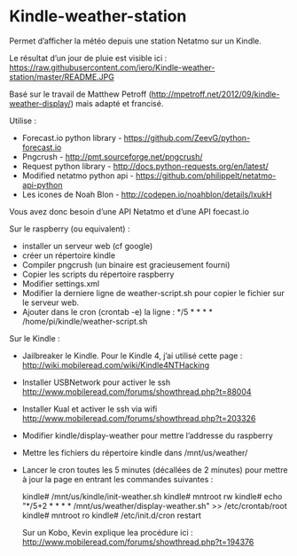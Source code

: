# Kindle-weather-station

Permet d’afficher la météo depuis une station Netatmo sur un Kindle.

Le résultat d’un jour de pluie est visible ici :
https://raw.githubusercontent.com/iero/Kindle-weather-station/master/README.JPG

Basé sur le travail de Matthew Petroff (http://mpetroff.net/2012/09/kindle-weather-display/) mais adapté et francisé.

Utilise :
- Forecast.io python library - https://github.com/ZeevG/python-forecast.io
- Pngcrush - http://pmt.sourceforge.net/pngcrush/
- Request python library - http://docs.python-requests.org/en/latest/
- Modified netatmo python api - https://github.com/philippelt/netatmo-api-python
- Les icones de Noah Blon - http://codepen.io/noahblon/details/lxukH

Vous avez donc besoin d’une API Netatmo et d’une API foecast.io

Sur le raspberry (ou equivalent) :
- installer un serveur web (cf google)
- créer un répertoire kindle
- Compiler pngcrush (un binaire est gracieusement fourni)
- Copier les scripts du répertoire raspberry
- Modifier settings.xml
- Modifier la derniere ligne de weather-script.sh pour copier le fichier sur le serveur web. 
- Ajouter dans le cron (crontab -e) la ligne :
*/5 * * * * /home/pi/kindle/weather-script.sh

Sur le Kindle :

- Jailbreaker le Kindle. Pour le Kindle 4, j’ai utilisé cette page : http://wiki.mobileread.com/wiki/Kindle4NTHacking
- Installer USBNetwork pour activer le ssh http://www.mobileread.com/forums/showthread.php?t=88004
- Installer Kual et activer le ssh via wifi http://www.mobileread.com/forums/showthread.php?t=203326

- Modifier kindle/display-weather pour mettre l’addresse du raspberry
- Mettre les fichiers du répertoire kindle dans /mnt/us/weather/
- Lancer le cron toutes les 5 minutes (décallées de 2 minutes) pour mettre à jour la page en entrant les commandes suivantes :

  kindle# /mnt/us/kindle/init-weather.sh
  kindle# mntroot rw
  kindle# echo "*/5+2 * * * * /mnt/us/weather/display-weather.sh" >> /etc/crontab/root
  kindle# mntroot ro
  kindle# /etc/init.d/cron restart
  
  Sur un Kobo, Kevin explique lea procédure ici : http://www.mobileread.com/forums/showthread.php?t=194376
